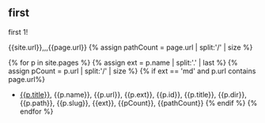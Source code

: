 ## first

first 1!

{{site.url}},,,{{page.url}}
{% assign pathCount = page.url | split:'/' | size %}

{% for p in site.pages %}
{% assign ext = p.name | split:'.' | last %}
{% assign pCount = p.url | split:'/' | size %}
{% if ext == 'md' and p.url contains page.url%}
- [{{p.title}}](/test{{p.url}}), {{p.name}}, {{p.url}}, {{p.ext}}, {{p.id}}, {{p.title}}, {{p.dir}}, {{p.path}}, {{p.slug}}, {{ext}}, {{pCount}}, {{pathCount}}
{% endif %}
{% endfor %}

